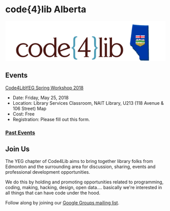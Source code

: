# code{4}lib Alberta

![code4lib Alberta logo](/images/c4l-ab.png)

## Events

[Code4LibYEG Spring Workshop 2018](spring2018.html)

* Date: Friday, May 25, 2018
* Location: Library Services Classroom, NAIT Library, U213 (118 Avenue & 106 Street) Map
* Cost: Free
* Registration: Please fill out this form.

### [Past Events](events.html)

## Join Us

The YEG chapter of Code4Lib aims to bring together library folks from Edmonton and the surrounding area for discussion, sharing, events and professional development opportunities.

We do this by holding and promoting opportunities related to programming, coding, making, hacking, design, open data.... basically we're interested in all things that can have code under the hood.

Follow along by joining our [Google Groups mailing list](https://groups.google.com/forum/?hl=en#!forum/code4lib-edmontonCode4lib).
